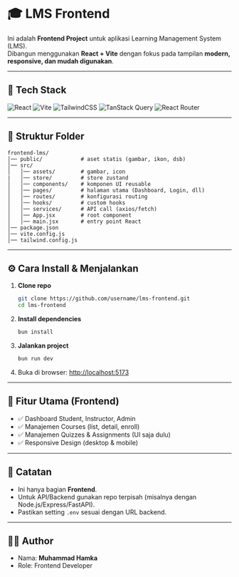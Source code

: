 # 🎓 LMS Frontend

Ini adalah **Frontend Project** untuk aplikasi Learning Management System (LMS).  
Dibangun menggunakan **React + Vite** dengan fokus pada tampilan **modern, responsive, dan mudah digunakan**.

---

## 🚀 Tech Stack

![React](https://img.shields.io/badge/React-20232A?style=for-the-badge&logo=react&logoColor=61DAFB)
![Vite](https://img.shields.io/badge/Vite-646CFF?style=for-the-badge&logo=vite&logoColor=white)
![TailwindCSS](https://img.shields.io/badge/TailwindCSS-06B6D4?style=for-the-badge&logo=tailwindcss&logoColor=white)
![TanStack Query](https://img.shields.io/badge/TanStack_Query-FF4154?style=for-the-badge&logo=reactquery&logoColor=white)
![React Router](https://img.shields.io/badge/React_Router-CA4245?style=for-the-badge&logo=reactrouter&logoColor=white)

---

## 📂 Struktur Folder

```
frontend-lms/
│── public/            # aset statis (gambar, ikon, dsb)
│── src/
│   │── assets/        # gambar, icon
|   │── store/         # store zustand
│   │── components/    # komponen UI reusable
│   │── pages/         # halaman utama (Dashboard, Login, dll)
│   │── routes/        # konfigurasi routing
│   │── hooks/         # custom hooks
│   │── services/      # API call (axios/fetch)
│   │── App.jsx        # root component
│   │── main.jsx       # entry point React
│── package.json
│── vite.config.js
│── tailwind.config.js
```

---

## ⚙️ Cara Install & Menjalankan

1. **Clone repo**
   ```bash
   git clone https://github.com/username/lms-frontend.git
   cd lms-frontend
   ```

2. **Install dependencies**
   ```bash
   bun install
   ```

3. **Jalankan project**
   ```bash
   bun run dev
   ```

4. Buka di browser: [http://localhost:5173](http://localhost:5173)


---

## 🌟 Fitur Utama (Frontend)

- ✅ Dashboard Student, Instructor, Admin
- ✅ Manajemen Courses (list, detail, enroll)
- ✅ Manajemen Quizzes & Assignments (UI saja dulu)
- ✅ Responsive Design (desktop & mobile)

---

## 📌 Catatan

- Ini hanya bagian **Frontend**.  
- Untuk API/Backend gunakan repo terpisah (misalnya dengan Node.js/Express/FastAPI).  
- Pastikan setting `.env` sesuai dengan URL backend.

---

## 👨‍💻 Author

- Nama: **Muhammad Hamka**
- Role: Frontend Developer
